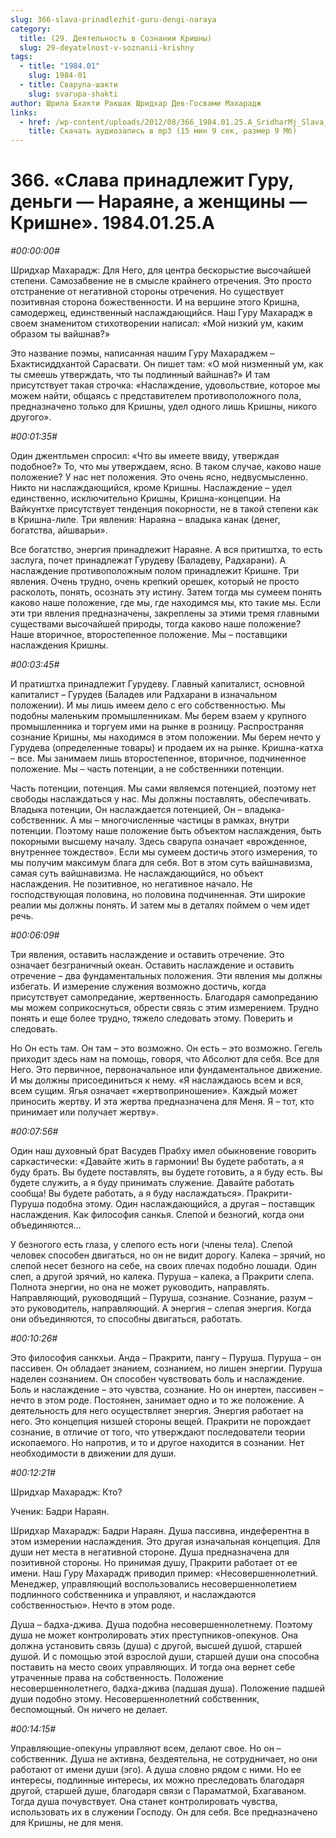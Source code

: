 ```yaml
---
slug: 366-slava-prinadlezhit-guru-dengi-naraya
category:
  title: (29. Деятельность в Сознании Кришны)
  slug: 29-deyatelnost-v-soznanii-krishny
tags:
  - title: "1984.01"
    slug: 1984-01
  - title: Сварупа-шакти
    slug: svarupa-shakti
author: Шрила Бхакти Ракшак Шридхар Дев-Госвами Махарадж
links:
  - href: /wp-content/uploads/2012/08/366_1984.01.25.A_SridharMj_Slava_prinadlejit_Guru_dengi-Narayane_a_zhenwiny-Krishne.mp3
    title: Скачать аудиозапись в mp3 (15 мин 9 сек, размер 9 Мб)
---
```


# 366. «Слава принадлежит Гуру, деньги — Нараяне, а женщины — Кришне». 1984.01.25.A

*#00:00:00#*

Шридхар Махарадж: Для Него, для центра бескорыстие высочайшей степени. Самозабвение не в смысле крайнего отречения. Это просто отстранение от негативной стороны отречения. Но существует позитивная сторона божественности. И на вершине этого Кришна, самодержец, единственный наслаждающийся. Наш Гуру Махарадж в своем знаменитом стихотворении написал: «Мой низкий ум, каким образом ты вайшнав?»

Это название поэмы, написанная нашим Гуру Махараджем – Бхактисиддхантой Сарасвати. Он пишет там: «О мой низменный ум, как ты смеешь утверждать, что ты подлинный вайшнав?» И там присутствует такая строчка: «Наслаждение, удовольствие, которое мы можем найти, общаясь с представителем противоположного пола, предназначено только для Кришны, удел одного лишь Кришны, никого другого».

*#00:01:35#*

Один джентльмен спросил: «Что вы имеете ввиду, утверждая подобное?» То, что мы утверждаем, ясно. В таком случае, каково наше положение? У нас нет положения. Это очень ясно, недвусмысленно. Никто ни наслаждающийся, кроме Кришны. Наслаждение – удел единственно, исключительно Кришны, Кришна-концепции. На Вайкунтхе присутствует тенденция покорности, не в такой степени как в Кришна-лиле. Три явления: Нараяна – владыка канак (денег, богатства, айшварьи».

Все богатство, энергия принадлежит Нараяне. А вся притиштха, то есть заслуга, почет принадлежат Гурудеву (Баладеву, Радхарани). А наслаждение противоположным полом принадлежит Кришне. Три явления. Очень трудно, очень крепкий орешек, который не просто расколоть, понять, осознать эту истину. Затем тогда мы сумеем понять каково наше положение, где мы, где находимся мы, кто такие мы. Если эти три явления предназначены, закреплены за этими тремя главными существами высочайшей природы, тогда каково наше положение? Наше вторичное, второстепенное положение. Мы – поставщики наслаждения Кришны.

*#00:03:45#*

И пратиштха принадлежит Гурудеву. Главный капиталист, основной капиталист – Гурудев (Баладев или Радхарани в изначальном положении). И мы лишь имеем дело с его собственностью. Мы подобны маленьким промышленникам. Мы берем взаем у крупного промышленника и торгуем ими на рынке в розницу. Распространяя сознание Кришны, мы находимся в этом положении. Мы берем нечто у Гурудева (определенные товары) и продаем их на рынке. Кришна-катха – все. Мы занимаем лишь второстепенное, вторичное, подчиненное положение. Мы – часть потенции, а не собственники потенции.

Часть потенции, потенция. Мы сами являемся потенцией, поэтому нет свободы наслаждаться у нас. Мы должны поставлять, обеспечивать. Владыка потенции, Он наслаждается потенцией, Он – владыка-собственник. А мы – многочисленные частицы в рамках, внутри потенции. Поэтому наше положение быть объектом наслаждения, быть покорными высшему началу. Здесь сварупа означает «врожденное, внутреннее тождество». Если мы сумеем достичь этого измерения, то мы получим максимум блага для себя. Вот в этом суть вайшнавизма, самая суть вайшнавизма. Не наслаждающийся, но объект наслаждения. Не позитивное, но негативное начало. Не господствующая половина, но половина подчиненная. Эти широкие реалии мы должны понять. И затем мы в деталях поймем о чем идет речь.

*#00:06:09#*

Три явления, оставить наслаждение и оставить отречение. Это означает безграничный океан. Оставить наслаждение и оставить отречение – два фундаментальных положения. Эти явления мы должны избегать. И измерение служения возможно достичь, когда присутствует самопредание, жертвенность. Благодаря самопреданию мы можем соприкоснуться, обрести связь с этим измерением. Трудно понять и еще более трудно, тяжело следовать этому. Поверить и следовать.

Но Он есть там. Он там – это возможно. Он есть – это возможно. Гегель приходит здесь нам на помощь, говоря, что Абсолют для себя. Все для Него. Это первичное, первоначальное или фундаментальное движение. И мы должны присоединиться к нему. «Я наслаждаюсь всем и вся, всем сущим. Ягья означает «жертвоприношение». Каждый может приносить жертву. И эта жертва предназначена для Меня. Я – тот, кто принимает или получает жертву».

*#00:07:56#*

Один наш духовный брат Васудев Прабху имел обыкновение говорить саркастически: «Давайте жить в гармонии! Вы будете работать, а я буду брать. Вы будете поставлять, вы будете готовить, а я буду есть. Вы будете служить, а я буду принимать служение. Давайте работать сообща! Вы будете работать, а я буду наслаждаться». Пракрити-Пуруша подобна этому. Один наслаждающийся, а другая – поставщик наслаждения. Как философия санкья. Слепой и безногий, когда они объединяются…

У безногого есть глаза, у слепого есть ноги (члены тела). Слепой человек способен двигаться, но он не видит дорогу. Калека – зрячий, но слепой несет безного на себе, на своих плечах подобно лошади. Один слеп, а другой зрячий, но калека. Пуруша – калека, а Пракрити слепа. Полнота энергии, но она не может руководить, направлять. Направляющий, руководящий – Пуруша, сознание. Сознание, разум – это руководитель, направляющий. А энергия – слепая энергия. Когда они объединяются, то способны двигаться, работать.

*#00:10:26#*

Это философия санкхьи. Анда – Пракрити, пангу – Пуруша. Пуруша – он пассивен. Он обладает знанием, сознанием, но лишен энергии. Пуруша наделен сознанием. Он способен чувствовать боль и наслаждение. Боль и наслаждение – это чувства, сознание. Но он инертен, пассивен – нечто в этом роде. Постоянен, занимает одно и то же положение. А деятельность для него осуществляет энергия. Энергия работает на него. Это концепция низшей стороны вещей. Пракрити не порождает сознание, в отличие от того, что утверждают последователи теории ископаемого. Но напротив, и то и другое находится в сознании. Нет необходимости в движении для души.

*#00:12:21#*

Шридхар Махарадж: Кто?

Ученик: Бадри Нараян.

Шридхар Махарадж: Бадри Нараян. Душа пассивна, индеферентна в этом измерении наслаждения. Это другая изначальная концепция. Для души нет места в негативной стороне. Душа предназначена для позитивной стороны. Но принимая душу, Пракрити работает от ее имени. Наш Гуру Махарадж приводил пример: «Несовершеннолетний. Менеджер, управляющий воспользовались несовершеннолетием подлинного собственника и управляют, и наслаждаются собственностью». Нечто в этом роде.

Душа – бадха-джива. Душа подобна несовершеннолетнему. Поэтому душа не может контролировать этих преступников-опекунов. Она должна установить связь (душа) с другой, высшей душой, старшей душой. И с помощью этой взрослой души, старшей души она способна поставить на место своих управляющих. И тогда она вернет себе утраченные права на собственность. Положение несовершеннолетнего, бадха-джива (падшая душа). Положение падшей души подобно этому. Несовершеннолетний собственник, беспомощный. Он ничего не делает.

*#00:14:15#*

Управляющие-опекуны управляют всем, делают свое. Но он – собственник. Душа не активна, бездеятельна, не сотрудничает, но они работают от имени души (эго). А душа словно рядом с ними. Но ее интересы, подлинные интересы, их можно преследовать благодаря другой, старшей душе, благодаря связи с Параматмой, Бхагаваном. Тогда душа почувствует. Она станет контролировать чувства, использовать их в служении Господу. Он для себя. Все предназначено для Кришны, не для меня.

